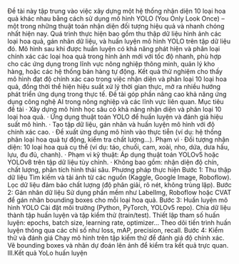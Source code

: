 Đề tài này tập trung vào việc xây dựng một hệ thống nhận diện 10 loại hoa quả khác nhau bằng cách sử dụng mô hình YOLO (You Only Look Once) – một trong những thuật toán nhận diện đối tượng hiệu quả và nhanh chóng nhất hiện nay.
Quá trình thực hiện bao gồm thu thập dữ liệu hình ảnh các loại hoa quả, gán nhãn dữ liệu, và huấn luyện mô hình YOLO trên tập dữ liệu đó. Mô hình sau khi được huấn luyện có khả năng phát hiện và phân loại chính xác các loại hoa quả trong hình ảnh mới với tốc độ nhanh, phù hợp cho các ứng dụng trong lĩnh vực nông nghiệp thông minh, quản lý kho hàng, hoặc các hệ thống bán hàng tự động.
Kết quả thử nghiệm cho thấy mô hình đạt độ chính xác cao trong việc nhận diện và phân loại 10 loại hoa quả, đồng thời thể hiện hiệu suất xử lý thời gian thực, mở ra nhiều hướng phát triển ứng dụng trong thực tế. Đề tài góp phần nâng cao khả năng ứng dụng công nghệ AI trong nông nghiệp và các lĩnh vực liên quan.
Mục tiêu đề tài
·  Xây dựng mô hình học sâu có khả năng nhận diện và phân loại 10 loại hoa quả.
·  Ứng dụng thuật toán YOLO để huấn luyện và đánh giá hiệu suất mô hình.
·  Tạo tập dữ liệu, gán nhãn và huấn luyện mô hình với độ chính xác cao.
·  Đề xuất ứng dụng mô hình vào thực tiễn (ví dụ: hệ thống phân loại hoa quả tự động, kiểm tra chất lượng…).
Phạm vi
·  Đối tượng nhận diện: 10 loại hoa quả cụ thể (ví dụ: táo, chuối, cam, xoài, nho, dứa, dưa hấu, lựu, đu đủ, chanh).
·  Phạm vi kỹ thuật: Áp dụng thuật toán YOLOv5 hoặc YOLOv8 trên tập dữ liệu tùy chỉnh.
·  Không bao gồm: nhận diện độ chín, chất lượng, phân tích hình thái sâu.
Phương pháp thực hiện
Bước 1: Thu thập dữ liệu
Tìm kiếm và tải ảnh từ các nguồn (Kaggle, Google Image, Roboflow).
Lọc dữ liệu đảm bảo chất lượng (độ phân giải, rõ nét, không trùng lặp).
Bước 2: Gán nhãn dữ liệu
Sử dụng phần mềm như LabelImg, Roboflow hoặc CVAT để gán nhãn bounding boxes cho mỗi loại hoa quả.
Bước 3: Huấn luyện mô hình YOLO
Cài đặt môi trường (Python, PyTorch, YOLOv5 repo).
Chia dữ liệu thành tập huấn luyện và tập kiểm thử (train/test).
Thiết lập tham số huấn luyện: epochs, batch size, learning rate, optimizer…
Theo dõi tiến trình huấn luyện thông qua các chỉ số như loss, mAP, precision, recall.
Bước 4: Kiểm thử và đánh giá
Chạy mô hình trên tập kiểm thử để đánh giá độ chính xác.
Vẽ bounding boxes và nhãn dự đoán lên ảnh để kiểm tra kết quả trực quan.
III.Kết quả YoLo huấn luyện




















